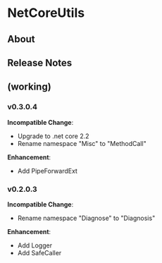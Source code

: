 # NetCoreUtils

## About

## Release Notes

## (working)

### v0.3.0.4

**Incompatible Change**:

- Upgrade to .net core 2.2
- Rename namespace "Misc" to "MethodCall"

**Enhancement**:

- Add PipeForwardExt

### v0.2.0.3

**Incompatible Change**:

- Rename namespace "Diagnose" to "Diagnosis"

**Enhancement**:

- Add Logger
- Add SafeCaller
